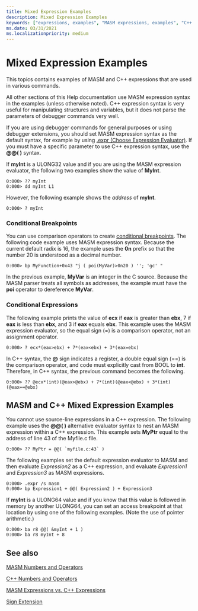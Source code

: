 ```yaml
---
title: Mixed Expression Examples
description: Mixed Expression Examples
keywords: ["expressions, examples", "MASM expressions, examples", "C++ expressions, examples"]
ms.date: 03/31/2021
ms.localizationpriority: medium
---
```


# Mixed Expression Examples

This topics contains examples of MASM and C++ expressions that are used in various commands.

All other sections of this Help documentation use MASM expression syntax in the examples (unless otherwise noted). C++ expression syntax is very useful for manipulating structures and variables, but it does not parse the parameters of debugger commands very well.

If you are using debugger commands for general purposes or using debugger extensions, you should set MASM expression syntax as the default syntax, for example by using [.expr (Choose Expression Evaluator)](-expr--choose-expression-evaluator-.md). If you must have a specific parameter to use C++ expression syntax, use the **@@( )** syntax.

If **myInt** is a ULONG32 value and if you are using the MASM expression evaluator, the following two examples show the value of **MyInt**.

```dbgcmd
0:000> ?? myInt 
0:000> dd myInt L1 
```

However, the following example shows the *address* of **myInt**.

```dbgcmd
0:000> ? myInt 
```

### Conditional Breakpoints

You can use comparison operators to create [conditional breakpoints](setting-a-conditional-breakpoint.md). The following code example uses MASM expression syntax. Because the current default radix is 16, the example uses the **0n** prefix so that the number 20 is understood as a decimal number.

```dbgcmd
0:000> bp MyFunction+0x43 "j ( poi(MyVar)>0n20 ) ''; 'gc' " 
```

In the previous example, **MyVar** is an integer in the C source. Because the MASM parser treats all symbols as addresses, the example must have the **poi** operator to dereference **MyVar**.

### Conditional Expressions

The following example prints the value of **ecx** if **eax** is greater than **ebx**, 7 if **eax** is less than **ebx**, and 3 if **eax** equals **ebx**. This example uses the MASM expression evaluator, so the equal sign (=) is a comparison operator, not an assignment operator.

```dbgcmd
0:000> ? ecx*(eax>ebx) + 7*(eax<ebx) + 3*(eax=ebx) 
```

In C++ syntax, the **@** sign indicates a register, a double equal sign (==) is the comparison operator, and code must explicitly cast from BOOL to **int**. Therefore, in C++ syntax, the previous command becomes the following.

```dbgcmd
0:000> ?? @ecx*(int)(@eax>@ebx) + 7*(int)(@eax<@ebx) + 3*(int)(@eax==@ebx) 
```
## MASM and C++ Mixed Expression Examples

You cannot use source-line expressions in a C++ expression. The following example uses the **@@( )** alternative evaluator syntax to nest an MASM expression within a C++ expression. This example sets **MyPtr** equal to the address of line 43 of the Myfile.c file.

```dbgcmd
0:000> ?? MyPtr = @@( `myfile.c:43` )
```

The following examples set the default expression evaluator to MASM and then evaluate *Expression2* as a C++ expression, and evaluate *Expression1* and *Expression3* as MASM expressions.

```dbgcmd
0:000> .expr /s masm 
0:000> bp Expression1 + @@( Expression2 ) + Expression3 
```

If **myInt** is a ULONG64 value and if you know that this value is followed in memory by another ULONG64, you can set an access breakpoint at that location by using one of the following examples. (Note the use of pointer arithmetic.)

```dbgcmd
0:000> ba r8 @@( &myInt + 1 ) 
0:000> ba r8 myInt + 8 
```

## See also

[MASM Numbers and Operators](masm-numbers-and-operators.md)

[C++ Numbers and Operators](c---numbers-and-operators.md)

[MASM Expressions vs. C++ Expressions](masm-expressions-vs--c---expressions.md)

[Sign Extension](sign-extension.md) 
